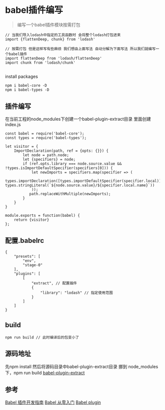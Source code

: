 # babel插件编写

> 编写一个babel插件模块按需打包

```
// 当我们导入lodash中指定的工具函数时 会将整个lodash打包进来
import {flattenDeep, chunk} from 'lodash'

// 按需打包 但是这样写有些麻烦 我们想由上面写法 自动分解为下面写法 所以我们就编写一个babel插件
import flattenDeep from 'lodash/flattenDeep'
import chunk from 'lodash/chunk'
```

##

install packages

```
npm i babel-core -D
npm i babel-types -D
```

## 插件编写

在当前工程的node_modules下创建一个babel-plugin-extract目录 里面创建index.js

```
const babel = require('babel-core');
const types = require('babel-types');

let visitor = {
    ImportDeclaration(path, ref = {opts: {}}) {
        let node = path.node;
        let {specifiers} = node;
        if (ref.opts.library === node.source.value && !types.isImportDefaultSpecifier(specifiers[0])) {
            let newImports = specifiers.map(specifier => (
                types.importDeclaration([types.importDefaultSpecifier(specifier.local)], types.stringLiteral(`${node.source.value}/${specifier.local.name}`))
            ));
           path.replaceWithMultiple(newImports);
        }
    }
}

module.exports = function(babel) {
    return {visitor}
};

```

## 配置.babelrc

```
{
    "presets": [
        "env",
        "stage-0"
    ],
    "plugins": [
        [
            "extract", // 配置插件
            {
                "library": "lodash" // 指定使用范围
            }
        ]
    ]
}

```

## build

```
npm run build // 此时编译后的包变小了
```

## 源码地址
先npm install 然后将源码目录中babel-plugin-extract目录 挪到 node_modules下，npm run build
[babel-plugin-extract](https://github.com/Lwenli1224/babel-plugin-extract)




## 参考
[Babel 插件开发指南](https://github.com/brigand/babel-plugin-handbook/blob/master/translations/zh-Hans/README.md#asts)
[Babel 从零入门](http://web.jobbole.com/91277/)
[Babel plugin](https://babeljs.cn/docs/plugins/)
